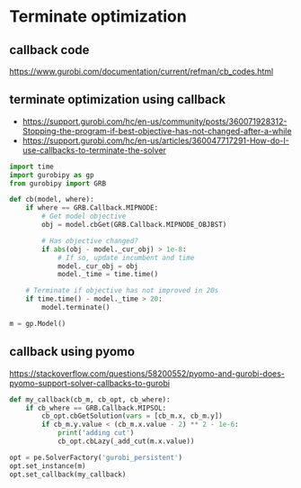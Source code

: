 # Terminate optimization

## callback code
https://www.gurobi.com/documentation/current/refman/cb_codes.html

## terminate optimization using callback
- https://support.gurobi.com/hc/en-us/community/posts/360071928312-Stopping-the-program-if-best-objective-has-not-changed-after-a-while
- https://support.gurobi.com/hc/en-us/articles/360047717291-How-do-I-use-callbacks-to-terminate-the-solver
```py
import time
import gurobipy as gp
from gurobipy import GRB

def cb(model, where):
    if where == GRB.Callback.MIPNODE:
        # Get model objective
        obj = model.cbGet(GRB.Callback.MIPNODE_OBJBST)

        # Has objective changed?
        if abs(obj - model._cur_obj) > 1e-8:
            # If so, update incumbent and time
            model._cur_obj = obj
            model._time = time.time()

    # Terminate if objective has not improved in 20s
    if time.time() - model._time > 20:
        model.terminate()

m = gp.Model()
```

## callback using pyomo
https://stackoverflow.com/questions/58200552/pyomo-and-gurobi-does-pyomo-support-solver-callbacks-to-gurobi
```py
def my_callback(cb_m, cb_opt, cb_where):
    if cb_where == GRB.Callback.MIPSOL:
        cb_opt.cbGetSolution(vars = [cb_m.x, cb_m.y])
        if cb_m.y.value < (cb_m.x.value - 2) ** 2 - 1e-6:
            print('adding cut')
            cb_opt.cbLazy(_add_cut(m.x.value))

opt = pe.SolverFactory('gurobi_persistent')
opt.set_instance(m)
opt.set_callback(my_callback)
```
